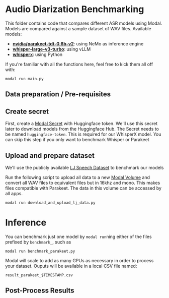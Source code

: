 # Audio Diarization Benchmarking

This folder contains code that compares different ASR models using
Modal. Models are compared against a sample dataset of WAV files. Available
models:

- [**nvidia/parakeet-tdt-0.6b-v2**](https://huggingface.co/nvidia/parakeet-tdt-0.6b-v2): using NeMo as inference engine
- [**whisper-large-v3-turbo**](https://huggingface.co/openai/whisper-large-v3-turbo): using vLLM
- [**whisperx**](https://github.com/m-bain/whisperX): using Python

If you're familiar with all the functions here, feel free to kick them all off with:

```shell
modal run main.py
```

## Data preparation / Pre-requisites

## Create secret

First, create a [Modal Secret](https://modal.com/docs/guide/secrets#secrets) with Huggingface token.
We'll use this secret later to download models from the Huggingface Hub. The Secret needs to be
named `huggingface-token`. This is required for our WhisperX model. You can skip this step if you only
want to benchmark Whisper or Parakeet

## Upload and prepare dataset

We'll use the publicly available [LJ Speech Dataset](https://keithito.com/LJ-Speech-Dataset/) to benchmark our models

Run the following script to upload all data to a new [Modal Volume](https://modal.com/docs/guide/volumes#volumes)
and convert all WAV files to equivalent files but in 16khz and mono. This makes files compatible with Parakeet. The data in this volume can be accessed by all apps.

```shell
modal run download_and_upload_lj_data.py
```

# Inference

You can benchmark just one model by `modal run`ning either of the files prefixed by `benchmark_`, such as

```
modal run benchmark_parakeet.py
```

Modal will scale to add as many GPUs as necessary in order to process your
dataset. Ouputs will be available in a local CSV file named:

```shell
result_parakeet_$TIMESTAMP.csv
```

## Post-Process Results
